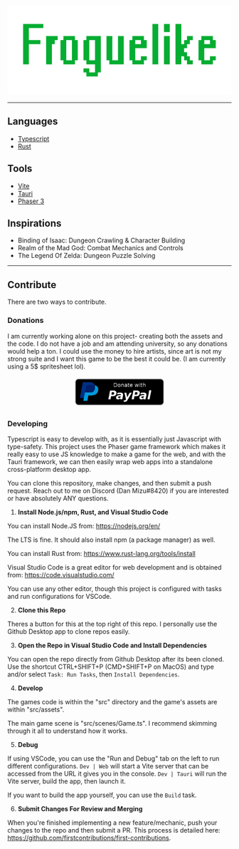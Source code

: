 <p align="center">
  <a align="center" href='#'/>
    <img src="logo.svg" height="200rem" alt="Logo" />
  </a>
</p>

<hr>

## **Languages**

-   [Typescript](https://www.typescriptlang.org/)
-   [Rust](https://www.rust-lang.org/)

## **Tools**

-   [Vite](https://vitejs.dev/)
-   [Tauri](https://tauri.app/)
-   [Phaser 3](https://phaser.io/)

## **Inspirations**

-   Binding of Isaac: Dungeon Crawling & Character Building
-   Realm of the Mad God: Combat Mechanics and Controls
-   The Legend Of Zelda: Dungeon Puzzle Solving

<hr>

## **Contribute**

There are two ways to contribute.

### **Donations**

I am currently working alone on this project- creating both the assets and the code. I do not have a job and am attending university, so any donations would help a ton. I could use the money to hire artists, since art is not my strong suite and I want this game to be the best it could be. (I am currently using a 5$ spritesheet lol).

<p align="center" style="display: flex; justify-content: center; align-items: center;">
    <a href="https://www.paypal.com/paypalme/DanMizu" target="_blank" style="padding: 1%">
        <img height="60rem" src="paypal-donate-button.webp" alt="Donations"/>
    </a>
</p>

### **Developing**

Typescript is easy to develop with, as it is essentially just Javascript with type-safety. This project uses the Phaser game framework which makes it really easy to use JS knowledge to make a game for the web, and with the Tauri framework, we can then easily wrap web apps into a standalone cross-platform desktop app.

You can clone this repository, make changes, and then submit a push request. Reach out to me on Discord (Dan Mizu#8420) if you are interested or have absolutely ANY questions.

1. **Install Node.js/npm, Rust, and Visual Studio Code**

You can install Node.JS from: <https://nodejs.org/en/>

The LTS is fine. It should also install npm (a package manager) as well.

You can install Rust from: <https://www.rust-lang.org/tools/install>

Visual Studio Code is a great editor for web development and is obtained from: <https://code.visualstudio.com/>

You can use any other editor, though this project is configured with tasks and run configurations for VSCode.

2. **Clone this Repo**

Theres a button for this at the top right of this repo. I personally use the Github Desktop app to clone repos easily.

3. **Open the Repo in Visual Studio Code and Install Dependencies**

You can open the repo directly from Github Desktop after its been cloned. Use the shortcut CTRL+SHIFT+P (CMD+SHIFT+P on MacOS) and type and/or select `Task: Run Tasks`, then `Install Dependencies`.

4. **Develop**

The games code is within the "src" directory and the game's assets are within "src/assets".

The main game scene is "src/scenes/Game.ts". I recommend skimming through it all to understand how it works.

5. **Debug**

If using VSCode, you can use the "Run and Debug" tab on the left to run different configurations. `Dev | Web` will start a Vite server that can be accessed from the URL it gives you in the console. `Dev | Tauri` will run the Vite server, build the app, then launch it.

If you want to build the app yourself, you can use the `Build` task.

6. **Submit Changes For Review and Merging**

When you're finished implementing a new feature/mechanic, push your changes to the repo and then submit a PR. This process is detailed here: <https://github.com/firstcontributions/first-contributions>.
